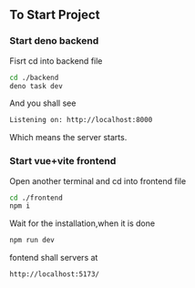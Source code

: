 ## To Start Project

### Start deno backend
Fisrt cd into backend file
```bash
cd ./backend
deno task dev
```
And you shall see
```bash
Listening on: http://localhost:8000
```
Which means the server starts.

### Start vue+vite frontend
Open another terminal and cd into frontend file
```bash
cd ./frontend
npm i
```
Wait for the installation‌,when it is done
```bash
npm run dev
```
fontend shall servers at
```bash
http://localhost:5173/
```